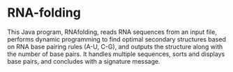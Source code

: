 # RNA-folding
This Java program, RNAfolding, reads RNA sequences from an input file, performs dynamic programming to find optimal secondary structures based on RNA base pairing rules (A-U, C-G), and outputs the structure along with the number of base pairs. It handles multiple sequences, sorts and displays base pairs, and concludes with a signature message.
